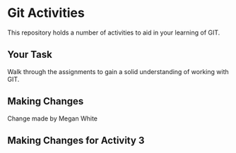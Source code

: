 # Git Activities #
This repository holds a number of activities to aid in your learning of GIT.

## Your Task ##
Walk through the assignments to gain a solid understanding of working with GIT.

## Making Changes ##
Change made by Megan White

## Making Changes for Activity 3 ##
